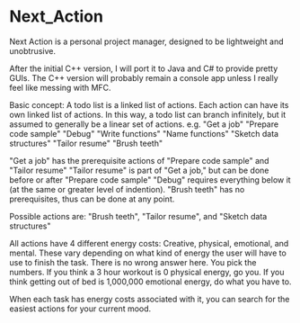 # Next_Action
Next Action is a personal project manager, designed to be lightweight and unobtrusive. 

After the initial C++ version, I will port it to Java and C# to provide pretty GUIs.
The C++ version will probably remain a console app unless I really feel like messing with MFC.

Basic concept:
A todo list is a linked list of actions.
Each action can have its own linked list of actions.
In this way, a todo list can branch infinitely, but it assumed to generally be a linear set of actions.
e.g.
"Get a job"
  "Prepare code sample"
    "Debug"
    "Write functions"
    "Name functions"
    "Sketch data structures"
  "Tailor resume"
"Brush teeth"   

"Get a job" has the prerequisite actions of "Prepare code sample" and "Tailor resume"
"Tailor resume" is part of "Get a job," but can be done before or after "Prepare code sample"
"Debug" requires everything below it (at the same or greater level of indention).
"Brush teeth" has no prerequisites, thus can be done at any point.

Possible actions are: "Brush teeth", "Tailor resume", and "Sketch data structures"

All actions have 4 different energy costs: Creative, physical, emotional, and mental. These vary depending on what kind of energy the user will have to use to finish the task. There is no wrong answer here. You pick the numbers. If you think a 3 hour workout is 0 physical energy, go you. If you think getting out of bed is 1,000,000 emotional energy, do what you have to.

When each task has energy costs associated with it, you can search for the easiest actions for your current mood.
